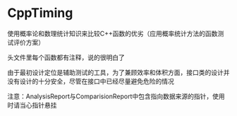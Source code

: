 # CppTiming

使用概率论和数理统计知识来比较C++函数的优劣（应用概率统计方法的函数测试评价方案）

头文件里每个函数都有注释，说的很明白了

由于最初设计定位是辅助测试的工具，为了兼顾效率和体积方面，接口类的设计并没有设计的十分安全，尽管在接口中已经尽量避免危险的情况

注意：AnalysisReport与ComparisionReport中包含指向数据来源的指针，使用时请当心指针悬挂